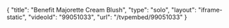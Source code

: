 {
    "title": "Benefit Majorette Cream Blush",
    "type": "solo",
    "layout": "iframe-static",
    "videoId": "99051033",
    "url": "\/tvpembed\/99051033"
}